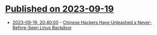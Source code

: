 # [Published on 2023-09-19](index.md)

* [2023-09-19, 20:40:00](https://linux.slashdot.org/story/23/09/19/192251/chinese-hackers-have-unleashed-a-never-before-seen-linux-backdoor?utm_source=rss1.0mainlinkanon&utm_medium=feed) - [Chinese Hackers Have Unleashed a Never-Before-Seen Linux Backdoor](https://linux.slashdot.org/story/23/09/19/192251/chinese-hackers-have-unleashed-a-never-before-seen-linux-backdoor?utm_source=rss1.0mainlinkanon&utm_medium=feed)
